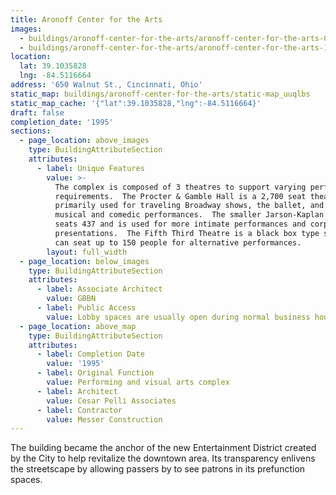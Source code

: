 ```yaml
---
title: Aronoff Center for the Arts
images:
  - buildings/aronoff-center-for-the-arts/aronoff-center-for-the-arts-0_su0hlk
  - buildings/aronoff-center-for-the-arts/aronoff-center-for-the-arts-1_u2afad
location:
  lat: 39.1035828
  lng: -84.5116664
address: '650 Walnut St., Cincinnati, Ohio'
static_map: buildings/aronoff-center-for-the-arts/static-map_uuqlbs
static_map_cache: '{"lat":39.1035828,"lng":-84.5116664}'
draft: false
completion_date: '1995'
sections:
  - page_location: above_images
    type: BuildingAttributeSection
    attributes:
      - label: Unique Features
        value: >-
          The complex is composed of 3 theatres to support varying performance
          requirements.  The Procter & Gamble Hall is a 2,700 seat theatre
          primarily used for traveling Broadway shows, the ballet, and other
          musical and comedic performances.  The smaller Jarson-Kaplan Theatre
          seats 437 and is used for more intimate performances and corporate
          presentations.  The Fifth Third Theatre is a black box type space that
          can seat up to 150 people for alternative performances.
        layout: full_width
  - page_location: below_images
    type: BuildingAttributeSection
    attributes:
      - label: Associate Architect
        value: GBBN
      - label: Public Access
        value: Lobby spaces are usually open during normal business hours.
  - page_location: above_map
    type: BuildingAttributeSection
    attributes:
      - label: Completion Date
        value: '1995'
      - label: Original Function
        value: Performing and visual arts complex
      - label: Architect
        value: Cesar Pelli Associates
      - label: Contractor
        value: Messer Construction
---
```


The building became the anchor of the new Entertainment District created by the City to help revitalize the downtown area. Its transparency enlivens the streetscape by allowing passers by to see patrons in its prefunction spaces.

